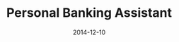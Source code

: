 ---
title: "Personal Banking Assistant"
date: 2014-12-10
pubtype: "Idea Pitch"
featured: true
description: "In the DCU Innovation Context as part of Difference maker initiative at UMass Lowell, we presented our application as pitch for Digital Federal Credit Union CEO and few board members as on add-on in Traditional Banking setup which achieves the task paying bills (not just typical credit cards or phone bills but everything) automatically never dealing with overdrafts or late fees after setting up the profile in five Minutes and it also provided smart artificially intelligent categorized expenditure charts and Budgeting."
tags: ["umass lowell","difference maker","banking","bill pay"]
link: "https://www.uml.edu/Innovation-Entrepreneurship/DifferenceMaker/default.aspx"
weight: 400
sitemap:
  priority : 0.8
---